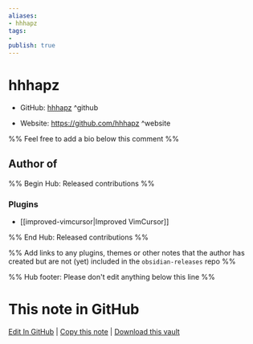 ```yaml
---
aliases:
- hhhapz
tags:
- 
publish: true
---
```


# hhhapz

- GitHub: [hhhapz](https://github.com/hhhapz/) ^github
<!-- - Discord: `@` ^discord-->
- Website: <https://github.com/hhhapz> ^website
<!-- - [[Publish sites|Publish site]]: ^publish-->

%% Feel free to add a bio below this comment %%


## Author of

%% Begin Hub: Released contributions %%
### Plugins
- [[improved-vimcursor|Improved VimCursor]]

%% End Hub: Released contributions %%

%% Add links to any plugins, themes or other notes that the author has created but are not (yet) included in the `obsidian-releases` repo %%

<!--
### Unlisted plugins
-->

<!--
### Others
-->

<!--
## Sponsor this author

- [[GitHub sponsors]]: [Sponsor @hhhapz on GitHub Sponsors](https://github.com/sponsors/hhhapz) ^github-sponsor
- [[Buy me a coffee]]: ^buy-me-a-coffee
- [[PayPal]]: ^paypal
- [[Patreon]]: ^patreon

-->

<!--
## Follow this author

- [[YouTube Channels|On YouTube]]: ^youtube
- Twitter: ^twitter
- ...
-->

%% Hub footer: Please don't edit anything below this line %%

# This note in GitHub

<span class="git-footer">[Edit In GitHub](https://github.dev/obsidian-community/obsidian-hub/blob/main/01%20-%20Community/People/hhhapz.md "git-hub-edit-note") | [Copy this note](https://raw.githubusercontent.com/obsidian-community/obsidian-hub/main/01%20-%20Community/People/hhhapz.md "git-hub-copy-note") | [Download this vault](https://github.com/obsidian-community/obsidian-hub/archive/refs/heads/main.zip "git-hub-download-vault") </span>
